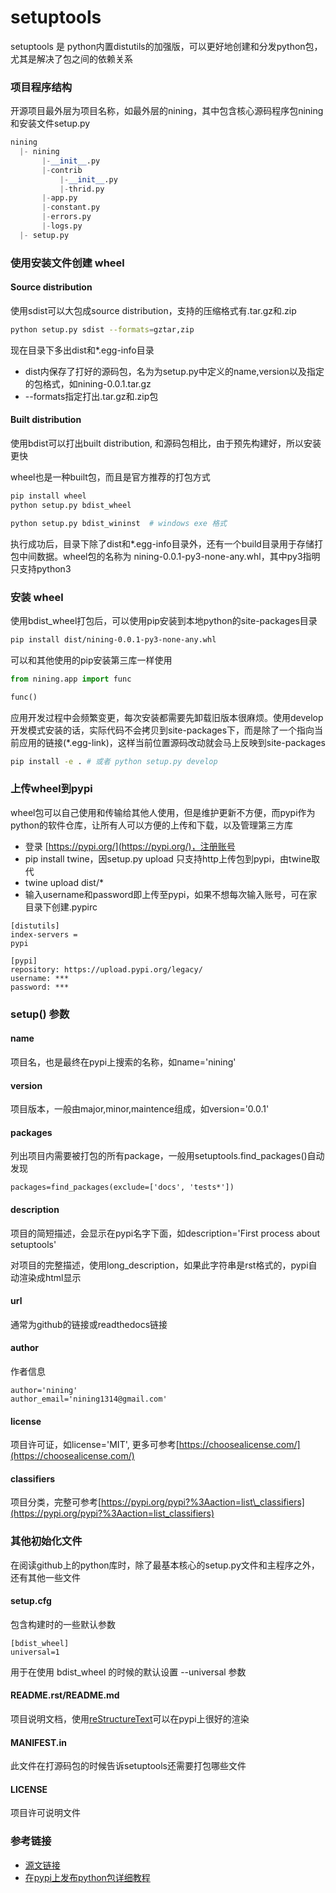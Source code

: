 # setuptools

setuptools 是 python内置distutils的加强版，可以更好地创建和分发python包，尤其是解决了包之间的依赖关系

### 项目程序结构

开源项目最外层为项目名称，如最外层的nining，其中包含核心源码程序包nining和安装文件setup.py

```python
nining
  |- nining
       |-__init__.py
       |-contrib
           |-__init__.py
           |-thrid.py
       |-app.py
       |-constant.py
       |-errors.py
       |-logs.py
  |- setup.py
```

### 使用安装文件创建 wheel

#### Source distribution

使用sdist可以大包成source distribution，支持的压缩格式有.tar.gz和.zip

```bash
python setup.py sdist --formats=gztar,zip
```

现在目录下多出dist和\*.egg-info目录

* dist内保存了打好的源码包，名为为setup.py中定义的name,version以及指定的包格式，如nining-0.0.1.tar.gz
* --formats指定打出.tar.gz和.zip包

#### Built distribution

使用bdist可以打出built distribution, 和源码包相比，由于预先构建好，所以安装更快

wheel也是一种built包，而且是官方推荐的打包方式

```bash
pip install wheel
python setup.py bdist_wheel

python setup.py bdist_wininst  # windows exe 格式
```

执行成功后，目录下除了dist和\*.egg-info目录外，还有一个build目录用于存储打包中间数据。wheel包的名称为 nining-0.0.1-py3-none-any.whl，其中py3指明只支持python3

### 安装 wheel

使用bdist\_wheel打包后，可以使用pip安装到本地python的site-packages目录

```bash
pip install dist/nining-0.0.1-py3-none-any.whl
```

可以和其他使用的pip安装第三库一样使用

```python
from nining.app import func

func()
```

应用开发过程中会频繁变更，每次安装都需要先卸载旧版本很麻烦。使用develop开发模式安装的话，实际代码不会拷贝到site-packages下，而是除了一个指向当前应用的链接\(\*.egg-link\)，这样当前位置源码改动就会马上反映到site-packages

```bash
pip install -e . # 或者 python setup.py develop
```

### 上传wheel到pypi

wheel包可以自己使用和传输给其他人使用，但是维护更新不方便，而pypi作为python的软件仓库，让所有人可以方便的上传和下载，以及管理第三方库

* 登录 [https://pypi.org/](https://pypi.org/)，注册账号
* pip install twine，因setup.py upload 只支持http上传包到pypi，由twine取代
* twine upload dist/\*
* 输入username和password即上传至pypi，如果不想每次输入账号，可在家目录下创建.pypirc

```text
[distutils]
index-servers =
pypi

[pypi]
repository: https://upload.pypi.org/legacy/
username: ***
password: ***
```

### setup\(\) 参数

#### name

项目名，也是最终在pypi上搜索的名称，如name='nining'

#### version

项目版本，一般由major,minor,maintence组成，如version='0.0.1'

#### packages

列出项目内需要被打包的所有package，一般用setuptools.find\_packages\(\)自动发现

```text
packages=find_packages(exclude=['docs', 'tests*'])
```

#### description

项目的简短描述，会显示在pypi名字下面，如description='First process about setuptools'

对项目的完整描述，使用long\_description，如果此字符串是rst格式的，pypi自动渲染成html显示

#### url

通常为github的链接或readthedocs链接

#### author

作者信息

```text
author='nining'
author_email='nining1314@gmail.com'
```

#### license

项目许可证，如license='MIT', 更多可参考[https://choosealicense.com/](https://choosealicense.com/)

#### classifiers

项目分类，完整可参考[https://pypi.org/pypi?%3Aaction=list\_classifiers](https://pypi.org/pypi?%3Aaction=list_classifiers)

### 其他初始化文件

在阅读github上的python库时，除了最基本核心的setup.py文件和主程序之外，还有其他一些文件

#### setup.cfg

包含构建时的一些默认参数

```text
[bdist_wheel]
universal=1
```

用于在使用 bdist\_wheel 的时候的默认设置 --universal 参数

#### README.rst/README.md

项目说明文档，使用[reStructureText](http://docutils.sourceforge.net/rst.html)可以在pypi上很好的渲染

#### MANIFEST.in

此文件在打源码包的时候告诉setuptools还需要打包哪些文件

#### LICENSE

项目许可说明文件

### 参考链接

* [源文链接](https://blog.csdn.net/chenfeidi1/article/details/80873979#%E5%88%86%E5%8F%91%E5%B7%A5%E5%85%B7-setuptools)
* [在pypi上发布python包详细教程](http://www.mamicode.com/info-detail-2484744.html)

